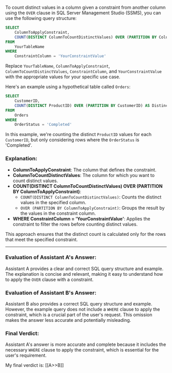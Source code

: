 
To count distinct values in a column given a constraint from another column using the `OVER` clause in SQL Server Management Studio (SSMS), you can use the following query structure:

```sql
SELECT
    ColumnToApplyConstraint,
    COUNT(DISTINCT ColumnToCountDistinctValues) OVER (PARTITION BY ColumnToApplyConstraint) AS DistinctCount
FROM
    YourTableName
WHERE
    ConstraintColumn = 'YourConstraintValue'
```

Replace `YourTableName`, `ColumnToApplyConstraint`, `ColumnToCountDistinctValues`, `ConstraintColumn`, and `YourConstraintValue` with the appropriate values for your specific use case.

Here's an example using a hypothetical table called `Orders`:

```sql
SELECT
    CustomerID,
    COUNT(DISTINCT ProductID) OVER (PARTITION BY CustomerID) AS DistinctProductCount
FROM
    Orders
WHERE
    OrderStatus = 'Completed'
```

In this example, we're counting the distinct `ProductID` values for each `CustomerID`, but only considering rows where the `OrderStatus` is 'Completed'.

### Explanation:
- **ColumnToApplyConstraint**: The column that defines the constraint.
- **ColumnToCountDistinctValues**: The column for which you want to count distinct values.
- **COUNT(DISTINCT ColumnToCountDistinctValues) OVER (PARTITION BY ColumnToApplyConstraint)**:
  - `COUNT(DISTINCT ColumnToCountDistinctValues)`: Counts the distinct values in the specified column.
  - `OVER (PARTITION BY ColumnToApplyConstraint)`: Groups the result by the values in the constraint column.
- **WHERE ConstraintColumn = 'YourConstraintValue'**: Applies the constraint to filter the rows before counting distinct values.

This approach ensures that the distinct count is calculated only for the rows that meet the specified constraint.

---

### Evaluation of Assistant A's Answer:
Assistant A provides a clear and correct SQL query structure and example. The explanation is concise and relevant, making it easy to understand how to apply the `OVER` clause with a constraint.

### Evaluation of Assistant B's Answer:
Assistant B also provides a correct SQL query structure and example. However, the example query does not include a `WHERE` clause to apply the constraint, which is a crucial part of the user's request. This omission makes the answer less accurate and potentially misleading.

### Final Verdict:
Assistant A's answer is more accurate and complete because it includes the necessary `WHERE` clause to apply the constraint, which is essential for the user's requirement.

My final verdict is: [[A>>B]]